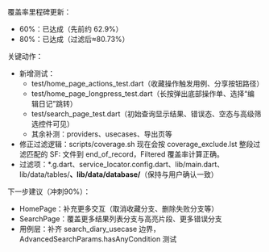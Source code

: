 覆盖率里程碑更新：
- 60%：已达成（先前约 62.9%）
- 80%：已达成（过滤后≈80.73%）

关键动作：
- 新增测试：
  - test/home_page_actions_test.dart（收藏操作触发用例、分享按钮路径）
  - test/home_page_longpress_test.dart（长按弹出底部操作单、选择“编辑日记”跳转）
  - test/search_page_test.dart（初始查询显示结果、错误态、空态与高级筛选控件可见）
  - 其余补测：providers、usecases、导出页等
- 修正过滤逻辑：scripts/coverage.sh 现在会按 coverage_exclude.lst 整段过滤匹配的 SF: 文件到 end_of_record，Filtered 覆盖率计算正确。
- 过滤项：*.g.dart、service_locator.config.dart、lib/main.dart、lib/data/tables/**、lib/data/database/**（保持与用户确认一致）

下一步建议（冲刺90%）：
- HomePage：补充更多交互（取消收藏分支、删除失败分支等）
- SearchPage：覆盖更多结果列表分支与高亮片段、更多错误分支
- 用例层：补齐 search_diary_usecase 边界，AdvancedSearchParams.hasAnyCondition 测试
